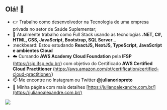 ## Olá! 👋

- :point_right: Trabalho como desenvolvedor na Tecnologia de uma empresa privada no setor de Saúde Suplementar;
- :pushpin: Atualmente trabalho como Full Stack usando as tecnologias **.NET, C#, HTML, CSS, JavaScript, Bootstrap, SQL Server**...
- :neckbeard: Estou estudando **ReactJS, NextJS, TypeScript, JavaScript e ambientes Cloud**
- :cloud: Cursando **AWS Academy Cloud Foundation** pela **IFSP** (https://sjp.ifsp.edu.br/) com objetivo do Certificado **AWS Certified Cloud Practitioner** (https://aws.amazon.com/pt/certification/certified-cloud-practitioner/)
- 📫 Me encontre no Instagram ou Twitter **@julianoriopreto**
- :scroll: Minha página com mais detalhes [https://julianoalexandre.com.br/](https://julianoalexandre.com.br/)


![](https://komarev.com/ghpvc/?username=julianoriopreto&style=flat-square&color=blue)
